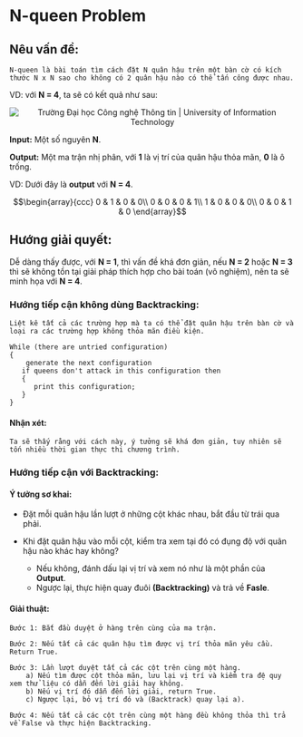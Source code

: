 # N-queen Problem
## __Nêu vấn đề:__

    N-queen là bài toán tìm cách đặt N quân hậu trên một bàn cờ có kích thước N x N sao cho không có 2 quân hậu nào có thể tấn công được nhau.

VD: với __N = 4__, ta sẽ có kết quả như sau:
<p align="center">
  <a title="4-queen" style="border: none;">
    <img src="https://media.geeksforgeeks.org/wp-content/uploads/N_Queen_Problem.jpg" alt="Trường Đại học Công nghệ Thông tin | University of Information Technology">
  </a>
</p>

__Input:__ Một số nguyên __N__.

__Output:__ Một ma trận nhị phân, với __1__ là vị trí của quân hậu thỏa mãn, __0__ là ô trống.

VD: Dưới đây là __output__ với __N = 4__.

$$\begin{array}{ccc}
0 & 1 & 0 & 0\\
0 & 0 & 0 & 1\\
1 & 0 & 0 & 0\\
0 & 0 & 1 & 0
\end{array}$$

## __Hướng giải quyết:__
Dễ dàng thấy được, với __N = 1__, thì vấn đề khá đơn giản, nếu __N = 2__ hoặc __N = 3__ thì sẽ không tồn tại giải pháp thích hợp cho bài toán (vô nghiệm), nên ta sẽ minh họa với __N = 4__.

### __Hướng tiếp cận không dùng Backtracking__:
    Liệt kê tất cả các trường hợp mà ta có thể đặt quân hậu trên bàn cờ và loại ra các trường hợp không thỏa mãn điều kiện.

```
While (there are untried configuration)
{
    generate the next configuration
   if queens don't attack in this configuration then
   {
      print this configuration;
   }
}
````
#### __Nhận xét__:
    Ta sẽ thấy rằng với cách này, ý tưởng sẽ khá đơn giản, tuy nhiên sẽ tốn nhiều thời gian thực thi chương trình.

### __Hướng tiếp cận với Backtracking__:

#### Ý tưởng sơ khai: ####

- Đặt mỗi quân hậu lần lượt ở những cột khác nhau, bắt đầu từ trái qua phải.
- Khi đặt quân hậu vào mỗi cột, kiểm tra xem tại đó có đụng độ với quân hậu nào khác hay không?
    
    * Nếu không, đánh dấu lại vị trí và xem nó như là một phần của __Output__.
    * Ngược lại, thực hiện quay đuôi __(Backtracking)__ và trả về __Fasle__.

#### Giải thuật: ####

    Bước 1: Bắt đầu duyệt ở hàng trên cùng của ma trận.

    Bước 2: Nếu tất cả các quân hậu tìm được vị trí thỏa mãn yêu cầu. Return True.

    Bước 3: Lần lượt duyệt tất cả các cột trên cùng một hàng.
        a) Nếu tìm được cột thỏa mãn, lưu lại vị trí và kiểm tra đệ quy xem thử liệu có dẫn đến lời giải hay không.
        b) Nếu vị trí đó dẫn đến lời giải, return True.
        c) Ngược lại, bỏ vị trí đó và (Backtrack) quay lại a).

    Bước 4: Nếu tất cả các cột trên cùng một hàng đều không thỏa thì trả về False và thực hiện Backtracking.



     



